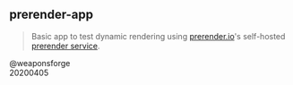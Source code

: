 ## prerender-app

> Basic app to test dynamic rendering using [prerender.io](https://prerender.io/)'s self-hosted [prerender service](https://github.com/weaponsforge/prerender).

@weaponsforge  
20200405